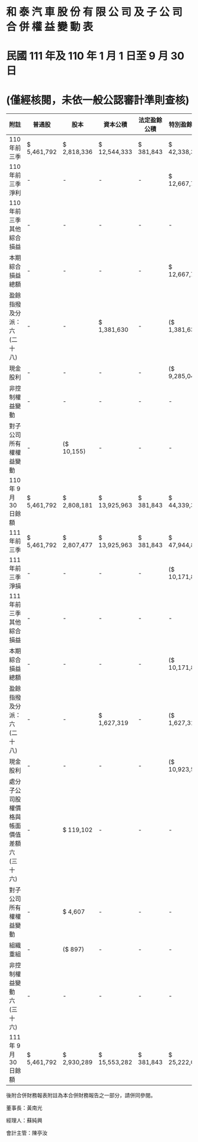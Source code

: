 # 和 泰 汽 車 股 份 有 限 公 司 及 子 公 司 合 併 權 益 變 動 表

# 民國 111 年及 110 年 1 月 1 日至 9 月 30 日

# (僅經核閱，未依一般公認審計準則查核)

|附註|普通股|股本|資本公積|法定盈餘公積|特別盈餘公積|未分配盈餘|保留盈餘|其他權益|總計|非控制權益|權益總額| |
|---|---|---|---|---|---|---|---|---|---|---|---|---|
|110 年前三季|$ 5,461,792|$ 2,818,336|$ 12,544,333|$ 381,843|$ 42,338,324|($ 496,286)|$ 2,069,100|$ 349,885|$ 10,377|$ 65,477,704|$ 18,407,638|$ 83,885,342|
|110 年前三季淨利|-|-|-|-|$ 12,667,726|-|-|-|$ 12,667,726|$ 2,489,377|$ 15,157,103| |
|110 年前三季其他綜合損益|-|-|-|-|-|($ 149,548)|$ 992,719|($ 42,685)|($ 32,464)|$ 768,022|($ 62,933)|$ 705,089|
|本期綜合損益總額|-|-|-|-|$ 12,667,726|($ 149,548)|$ 992,719|($ 42,685)|($ 32,464)|$ 13,435,748|$ 2,426,444|$ 15,862,192|
|盈餘指撥及分派：六(二十八)|-|-|$ 1,381,630|-|($ 1,381,630)|-|-|-|-|-|-|-|
|現金股利|-|-|-|-|($ 9,285,046)|-|-|-|($ 9,285,046)|($ 1,645,483)|($ 10,930,529)| |
|非控制權益變動|-|-|-|-|-|-|-|-|-|$ 435,000|$ 435,000| |
|對子公司所有權權益變動|-|($ 10,155)|-|-|-|-|-|-|($ 10,155)|$ 10,155|-| |
|110 年 9 月 30 日餘額|$ 5,461,792|$ 2,808,181|$ 13,925,963|$ 381,843|$ 44,339,374|($ 645,834)|$ 3,061,819|$ 307,200|($ 22,087)|$ 69,618,251|$ 19,633,754|$ 89,252,005|
|111 年前三季|$ 5,461,792|$ 2,807,477|$ 13,925,963|$ 381,843|$ 47,944,833|($ 556,123)|$ 3,265,105|$ 563,781|($ 23,820)|$ 73,770,851|$ 20,695,114|$ 94,465,965|
|111 年前三季淨損|-|-|-|-|($ 10,171,868)|-|-|-|($ 10,171,868)|$ 2,787,098|($ 7,384,770)| |
|111 年前三季其他綜合損益|-|-|-|-|-|$ 332,753|($ 1,630,313)|($ 737,267)|$ 75,758|($ 1,959,069)|$ 170,696|($ 1,788,373)|
|本期綜合損益總額|-|-|-|-|($ 10,171,868)|$ 332,753|($ 1,630,313)|($ 737,267)|$ 75,758|$ 12,130,937|$ 2,957,794|($ 9,173,143)|
|盈餘指撥及分派：六(二十八)|-|-|$ 1,627,319|-|($ 1,627,319)|-|-|-|-|-|-|-|
|現金股利|-|-|-|-|($ 10,923,584)|-|-|-|($ 10,923,584)|($ 1,992,722)|($ 12,916,306)| |
|處分子公司股權價格與帳面價值差額 六(三十六)|-|$ 119,102|-|-|-|-|-|-|$ 119,102|($ 120,102)|($ 1,000)| |
|對子公司所有權權益變動|-|$ 4,607|-|-|-|-|-|-|$ 4,607|$ 5,543|$ 10,150| |
|組織重組|-|($ 897)|-|-|-|-|-|-|($ 897)|$ 897|-| |
|非控制權益變動 六(三十六)|-|-|-|-|-|-|-|-|-|$ 5,447,064|$ 5,447,064| |
|111 年 9 月 30 日餘額|$ 5,461,792|$ 2,930,289|$ 15,553,282|$ 381,843|$ 25,222,062|($ 223,370)|$ 1,634,792|($ 173,486)|$ 51,938|$ 50,839,142|$ 26,993,588|$ 77,832,730|

後附合併財務報表附註為本合併財務報告之一部分，請併同參閱。

董事長：黃南光

經理人：蘇純興

會計主管：陳亭汝